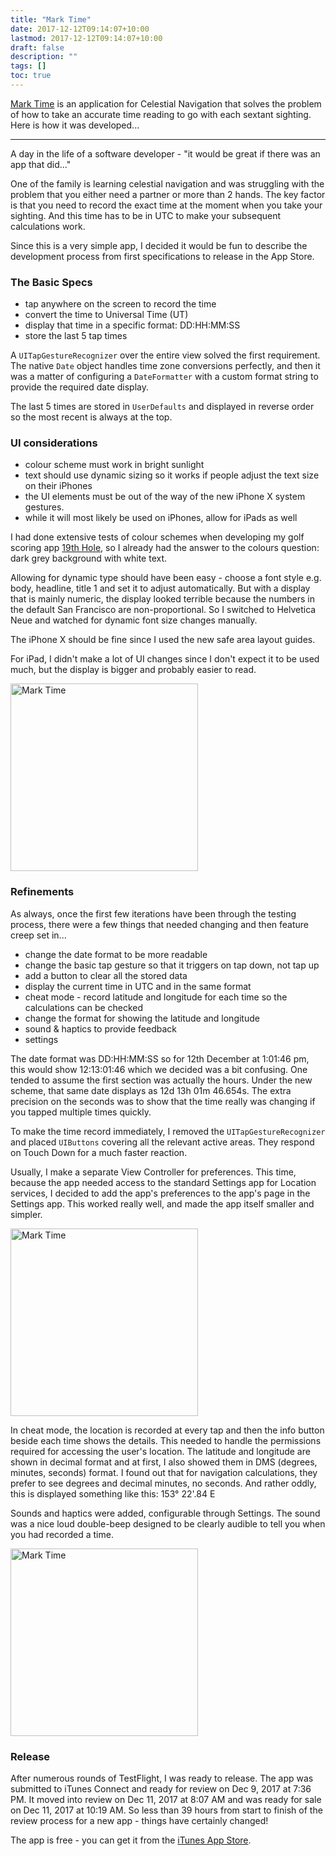 ```yaml
---
title: "Mark Time"
date: 2017-12-12T09:14:07+10:00
lastmod: 2017-12-12T09:14:07+10:00
draft: false
description: ""
tags: []
toc: true
---
```


<style>img {width: 300px; } </style>

[Mark Time][1] is an application for Celestial Navigation that solves the
problem of how to take an accurate time reading to go with each sextant
sighting. Here is how it was developed...

<!--more-->

---

A day in the life of a software developer - "it would be great if there was an
app that did..."

One of the family is learning celestial navigation and was struggling with the
problem that you either need a partner or more than 2 hands. The key factor is
that you need to record the exact time at the moment when you take your
sighting. And this time has to be in UTC to make your subsequent calculations
work.

Since this is a very simple app, I decided it would be fun to describe the
development process from first specifications to release in the App Store.

### The Basic Specs

* tap anywhere on the screen to record the time
* convert the time to Universal Time (UT)
* display that time in a specific format: DD:HH:MM:SS
* store the last 5 tap times

A `UITapGestureRecognizer` over the entire view solved the first requirement.
The native `Date` object handles time zone conversions perfectly, and then it
was a matter of configuring a `DateFormatter` with a custom format string to
provide the required date display.

The last 5 times are stored in `UserDefaults` and displayed in reverse order so
the most recent is always at the top.

### UI considerations

* colour scheme must work in bright sunlight
* text should use dynamic sizing so it works if people adjust the text size on
  their iPhones
* the UI elements must be out of the way of the new iPhone X system gestures.
* while it will most likely be used on iPhones, allow for iPads as well

I had done extensive tests of colour schemes when developing my golf scoring app
[19th Hole][5], so I already had the answer to the colours question: dark grey
background with white text.

Allowing for dynamic type should have been easy - choose a font style e.g. body,
headline, title 1 and set it to adjust automatically. But with a display that is
mainly numeric, the display looked terrible because the numbers in the default
San Francisco are non-proportional. So I switched to Helvetica Neue and watched
for dynamic font size changes manually.

The iPhone X should be fine since I used the new safe area layout guides.

For iPad, I didn't make a lot of UI changes since I don't expect it to be used
much, but the display is bigger and probably easier to read.

![Mark Time][2]

### Refinements

As always, once the first few iterations have been through the testing process,
there were a few things that needed changing and then feature creep set in...

* change the date format to be more readable
* change the basic tap gesture so that it triggers on tap down, not tap up
* add a button to clear all the stored data
* display the current time in UTC and in the same format
* cheat mode - record latitude and longitude for each time so the calculations
  can be checked
* change the format for showing the latitude and longitude
* sound & haptics to provide feedback
* settings

The date format was DD:HH:MM:SS so for 12th December at 1:01:46 pm, this would
show 12:13:01:46 which we decided was a bit confusing. One tended to assume the
first section was actually the hours. Under the new scheme, that same date
displays as 12d 13h 01m 46.654s. The extra precision on the seconds was to show
that the time really was changing if you tapped multiple times quickly.

To make the time record immediately, I removed the `UITapGestureRecognizer` and
placed `UIButtons` covering all the relevant active areas. They respond on Touch
Down for a much faster reaction.

Usually, I make a separate View Controller for preferences. This time, because
the app needed access to the standard Settings app for Location services, I
decided to add the app's preferences to the app's page in the Settings app. This
worked really well, and made the app itself smaller and simpler.

![Mark Time][4]

In cheat mode, the location is recorded at every tap and then the info button
beside each time shows the details. This needed to handle the permissions
required for accessing the user's location. The latitude and longitude are shown
in decimal format and at first, I also showed them in DMS (degrees, minutes,
seconds) format. I found out that for navigation calculations, they prefer to
see degrees and decimal minutes, no seconds. And rather oddly, this is displayed
something like this: 153° 22'.84 E

Sounds and haptics were added, configurable through Settings. The sound was a
nice loud double-beep designed to be clearly audible to tell you when you had
recorded a time.

![Mark Time][3]

### Release

After numerous rounds of TestFlight, I was ready to release. The app was
submitted to iTunes Connect and ready for review on Dec 9, 2017 at 7:36 PM. It
moved into review on Dec 11, 2017 at 8:07 AM and was ready for sale on Dec 11,
2017 at 10:19 AM. So less than 39 hours from start to finish of the review
process for a new app - things have certainly changed!

The app is free - you can get it from the [iTunes App Store][1].

[1]: https://itunes.apple.com/us/app/mark-time/id1305580742?mt=8
[2]: /images/MarkTime1.png
[3]: /images/MarkTime2.png
[4]: /images/MarkTime3.png
[5]: /19th-hole/
